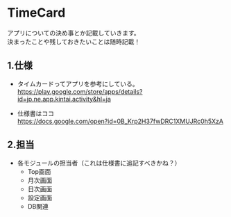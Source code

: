 TimeCard
============
アプリについての決め事とか記載していきます。  
決まったことや残しておきたいことは随時記載！


1.仕様
------------
+ タイムカードってアプリを参考にしている。  
    https://play.google.com/store/apps/details?id=jp.ne.app.kintai.activity&hl=ja  
  
+ 仕様書はココ  
    https://docs.google.com/open?id=0B_Krp2H37fwDRC1XMUJRc0h5XzA  

2.担当
------------
+ 各モジュールの担当者（これは仕様書に追記すべきかね？）
    + Top画面
    + 月次画面
    + 日次画面
    + 設定画面
    + DB関連